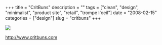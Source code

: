 +++
title = "CritBuns"
description = ""
tags = ["clean", "design", "minimalist", "product site", "retail", "trompe l'oeil"]
date = "2008-02-15"
categories = ["design"]
slug = "critbuns"
+++


 

  <div id="screens-thumbs" class="clearfix">
    <div class="txt-center" id="design-submission"><a href="http://www.critbuns.com/"><img id='bluga-thumbnail-931' class='bluga-thumbnail large' src='http://media.konigi.com/bluga/
wt47f279e0f182f_0.jpg'/></a></div>  
  </div>   
<p><a href="http://www.critbuns.com/">http://www.critbuns.com</a></p>




